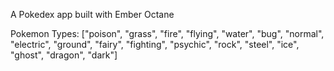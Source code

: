 A Pokedex app built with Ember Octane

Pokemon Types: ["poison", "grass", "fire", "flying", "water", "bug", "normal", "electric", "ground", "fairy", "fighting", "psychic", "rock", "steel", "ice", "ghost", "dragon", "dark"]
